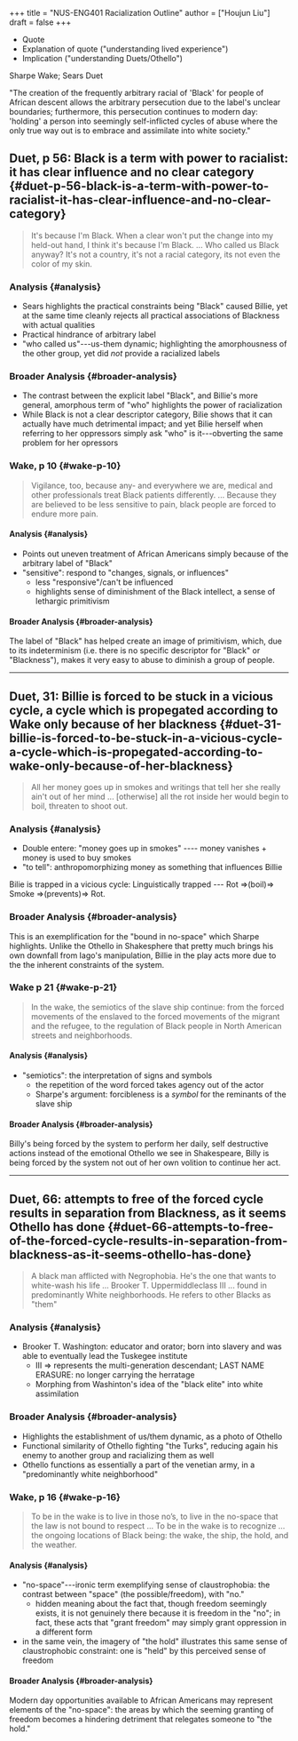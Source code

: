 +++
title = "NUS-ENG401 Racialization Outline"
author = ["Houjun Liu"]
draft = false
+++

-   Quote
-   Explanation of quote ("understanding lived experience")
-   Implication ("understanding Duets/Othello")

Sharpe Wake; Sears Duet

"The creation of the frequently arbitrary racial of 'Black' for people of African descent allows the arbitrary persecution due to the label's unclear boundaries; furthermore, this persecution continues to modern day: 'holding' a person into seemingly self-inflicted cycles of abuse where the only true way out is to embrace and assimilate into white society."


## Duet, p 56: Black is a term with power to racialist: it has clear influence and no clear category {#duet-p-56-black-is-a-term-with-power-to-racialist-it-has-clear-influence-and-no-clear-category}

> It's because I'm Black. When a clear won't put the change into my held-out hand, I think it's because I'm Black. ... Who called us Black anyway? It's not a country, it's not a racial category, its not even the color of my skin.


### Analysis {#analysis}

-   Sears highlights the practical constraints being "Black" caused Billie, yet at the same time cleanly rejects all practical associations of Blackness with actual qualities
-   Practical hindrance of arbitrary label
-   "who called us"---us-them dynamic; highlighting the amorphousness of the other group, yet did _not_ provide a racialized labels


### Broader Analysis {#broader-analysis}

-   The contrast between the explicit label "Black", and Billie's more general, amorphous term of "who" highlights the power of racialization
-   While Black is not a clear descriptor category, Bilie shows that it can actually have much detrimental impact; and yet Bilie herself when referring to her oppressors simply ask "who" is it---obverting the same problem for her opressors


### Wake, p 10 {#wake-p-10}

> Vigilance, too, because any- and everywhere we are, medical and other professionals treat Black patients differently. ... Because they are believed to be less sensitive to pain, black people are forced to endure more pain.


#### Analysis {#analysis}

-   Points out uneven treatment of African Americans simply because of the arbitrary label of "Black"
-   "sensitive": respond to "changes, signals, or influences"
    -   less "responsive"/can't be influenced
    -   highlights sense of diminishment of the Black intellect, a sense of lethargic primitivism


#### Broader Analysis {#broader-analysis}

The label of "Black" has helped create an image of primitivism, which, due to its indeterminism (i.e. there is no specific descriptor for "Black" or "Blackness"), makes it very easy to abuse to diminish a group of people.

---


## Duet, 31: Billie is forced to be stuck in a vicious cycle, a cycle which is propegated according to Wake only because of her blackness {#duet-31-billie-is-forced-to-be-stuck-in-a-vicious-cycle-a-cycle-which-is-propegated-according-to-wake-only-because-of-her-blackness}

> All her money goes up in smokes and writings that tell her she really ain't out of her mind ... [otherwise] all the rot inside her would begin to boil, threaten to shoot out.


### Analysis {#analysis}

-   Double entere: "money goes up in smokes" ---- money vanishes + money is used to buy smokes
-   "to tell": anthropomorphizing money as something that influences Billie

Bilie is trapped in a vicious cycle: Linguistically trapped --- Rot =&gt;(boil)=&gt; Smoke =&gt;(prevents)=&gt; Rot.


### Broader Analysis {#broader-analysis}

This is an exemplification for the "bound in no-space" which Sharpe highlights. Unlike the Othello in Shakesphere that pretty much brings his own downfall from Iago's manipulation, Billie in the play acts more due to the the inherent constraints of the system.


### Wake p 21 {#wake-p-21}

> In the wake, the semiotics of the slave ship continue: from the forced movements of the enslaved to the forced movements of the migrant and the refugee, to the regulation of Black people in North American streets and neighborhoods.


#### Analysis {#analysis}

-   "semiotics": the interpretation of signs and symbols
    -   the repetition of the word forced takes agency out of the actor
    -   Sharpe's argument: forcibleness is a _symbol_ for the reminants of the slave ship


#### Broader Analysis {#broader-analysis}

Billy's being forced by the system to perform her daily, self destructive actions instead of the emotional Othello we see in Shakespeare, Billy is being forced by the system not out of her own volition to continue her act.

---


## Duet, 66: attempts to free of the forced cycle results in separation from Blackness, as it seems Othello has done {#duet-66-attempts-to-free-of-the-forced-cycle-results-in-separation-from-blackness-as-it-seems-othello-has-done}

> A black man afflicted with Negrophobia. He's the one that wants to white-wash his life ... Brooker T. Uppermiddleclass III ... found in predominantly White neighborhoods. He refers to other Blacks as "them"


### Analysis {#analysis}

-   Brooker T. Washington: educator and orator; born into slavery and was able to eventually lead the Tuskegee institute
    -   III =&gt; represents the multi-generation descendant; LAST NAME ERASURE: no longer carrying the herratage
    -   Morphing from Washinton's idea of the "black elite" into white assimilation


### Broader Analysis {#broader-analysis}

-   Highlights the establishment of us/them dynamic, as a photo of Othello
-   Functional similarity of Othello fighting "the Turks", reducing again his enemy to another group and racializing them as well
-   Othello functions as essentially a part of the venetian army, in a "predominantly white neighborhood"


### Wake, p 16 {#wake-p-16}

> To be in the wake is to live in those no’s, to live in the no-space that the law is not bound to respect ... To be in the wake is to recognize ... the ongoing locations of Black being: the wake, the ship, the hold, and the weather.


#### Analysis {#analysis}

-   "no-space"---ironic term exemplifying sense of claustrophobia: the contrast between "space" (the possible/freedom), with "no."
    -   hidden meaning about the fact that, though freedom seemingly exists, it is not genuinely there because it is freedom in the "no"; in fact, these acts that "grant freedom" may simply grant oppression in a different form
-   in the same vein, the imagery of "the hold" illustrates this same sense of claustrophobic constraint: one is "held" by this perceived sense of freedom


#### Broader Analysis {#broader-analysis}

Modern day opportunities available to African Americans may represent elements of the "no-space": the areas by which the seeming granting of freedom becomes a hindering detriment that relegates someone to "the hold."
